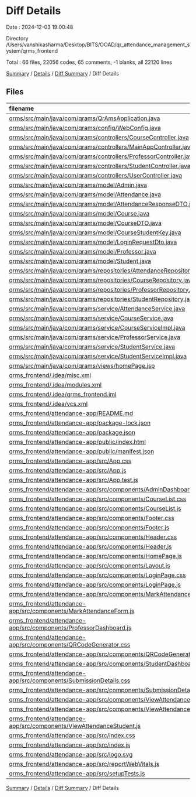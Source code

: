 # Diff Details

Date : 2024-12-03 19:00:48

Directory /Users/vanshikasharma/Desktop/BITS/OOAD/qr_attendance_management_system/qrms_frontend

Total : 66 files,  22056 codes, 65 comments, -1 blanks, all 22120 lines

[Summary](results.md) / [Details](details.md) / [Diff Summary](diff.md) / Diff Details

## Files
| filename | language | code | comment | blank | total |
| :--- | :--- | ---: | ---: | ---: | ---: |
| [qrms/src/main/java/com/qrams/QrAmsApplication.java](/qrms/src/main/java/com/qrams/QrAmsApplication.java) | Java | -12 | 0 | -7 | -19 |
| [qrms/src/main/java/com/qrams/config/WebConfig.java](/qrms/src/main/java/com/qrams/config/WebConfig.java) | Java | -13 | -10 | -3 | -26 |
| [qrms/src/main/java/com/qrams/controllers/CourseController.java](/qrms/src/main/java/com/qrams/controllers/CourseController.java) | Java | -89 | -8 | -26 | -123 |
| [qrms/src/main/java/com/qrams/controllers/MainAppController.java](/qrms/src/main/java/com/qrams/controllers/MainAppController.java) | Java | -15 | 0 | -4 | -19 |
| [qrms/src/main/java/com/qrams/controllers/ProfessorController.java](/qrms/src/main/java/com/qrams/controllers/ProfessorController.java) | Java | -35 | 0 | -8 | -43 |
| [qrms/src/main/java/com/qrams/controllers/StudentController.java](/qrms/src/main/java/com/qrams/controllers/StudentController.java) | Java | -86 | 0 | -20 | -106 |
| [qrms/src/main/java/com/qrams/controllers/UserController.java](/qrms/src/main/java/com/qrams/controllers/UserController.java) | Java | -74 | -3 | -16 | -93 |
| [qrms/src/main/java/com/qrams/model/Admin.java](/qrms/src/main/java/com/qrams/model/Admin.java) | Java | -18 | 0 | -9 | -27 |
| [qrms/src/main/java/com/qrams/model/Attendance.java](/qrms/src/main/java/com/qrams/model/Attendance.java) | Java | -46 | 0 | -13 | -59 |
| [qrms/src/main/java/com/qrams/model/AttendanceResponseDTO.java](/qrms/src/main/java/com/qrams/model/AttendanceResponseDTO.java) | Java | -43 | -3 | -15 | -61 |
| [qrms/src/main/java/com/qrams/model/Course.java](/qrms/src/main/java/com/qrams/model/Course.java) | Java | -75 | 0 | -27 | -102 |
| [qrms/src/main/java/com/qrams/model/CourseDTO.java](/qrms/src/main/java/com/qrams/model/CourseDTO.java) | Java | -50 | 0 | -13 | -63 |
| [qrms/src/main/java/com/qrams/model/CourseStudentKey.java](/qrms/src/main/java/com/qrams/model/CourseStudentKey.java) | Java | -53 | 0 | -17 | -70 |
| [qrms/src/main/java/com/qrams/model/LoginRequestDto.java](/qrms/src/main/java/com/qrams/model/LoginRequestDto.java) | Java | -24 | -1 | -8 | -33 |
| [qrms/src/main/java/com/qrams/model/Professor.java](/qrms/src/main/java/com/qrams/model/Professor.java) | Java | -26 | 0 | -11 | -37 |
| [qrms/src/main/java/com/qrams/model/Student.java](/qrms/src/main/java/com/qrams/model/Student.java) | Java | -74 | -7 | -27 | -108 |
| [qrms/src/main/java/com/qrams/repositories/AttendanceRepository.java](/qrms/src/main/java/com/qrams/repositories/AttendanceRepository.java) | Java | -17 | 0 | -6 | -23 |
| [qrms/src/main/java/com/qrams/repositories/CourseRepository.java](/qrms/src/main/java/com/qrams/repositories/CourseRepository.java) | Java | -5 | 0 | -3 | -8 |
| [qrms/src/main/java/com/qrams/repositories/ProfessorRepository.java](/qrms/src/main/java/com/qrams/repositories/ProfessorRepository.java) | Java | -7 | -1 | -3 | -11 |
| [qrms/src/main/java/com/qrams/repositories/StudentRepository.java](/qrms/src/main/java/com/qrams/repositories/StudentRepository.java) | Java | -7 | 0 | -3 | -10 |
| [qrms/src/main/java/com/qrams/service/AttendanceService.java](/qrms/src/main/java/com/qrams/service/AttendanceService.java) | Java | -86 | 0 | -24 | -110 |
| [qrms/src/main/java/com/qrams/service/CourseService.java](/qrms/src/main/java/com/qrams/service/CourseService.java) | Java | -14 | 0 | -5 | -19 |
| [qrms/src/main/java/com/qrams/service/CourseServiceImpl.java](/qrms/src/main/java/com/qrams/service/CourseServiceImpl.java) | Java | -47 | 0 | -11 | -58 |
| [qrms/src/main/java/com/qrams/service/ProfessorService.java](/qrms/src/main/java/com/qrams/service/ProfessorService.java) | Java | -83 | -2 | -16 | -101 |
| [qrms/src/main/java/com/qrams/service/StudentService.java](/qrms/src/main/java/com/qrams/service/StudentService.java) | Java | -20 | 0 | -5 | -25 |
| [qrms/src/main/java/com/qrams/service/StudentServiceImpl.java](/qrms/src/main/java/com/qrams/service/StudentServiceImpl.java) | Java | -61 | -1 | -21 | -83 |
| [qrms/src/main/java/com/qrams/views/homePage.jsp](/qrms/src/main/java/com/qrams/views/homePage.jsp) | HTML | 0 | 0 | -1 | -1 |
| [qrms_frontend/.idea/misc.xml](/qrms_frontend/.idea/misc.xml) | XML | 6 | 0 | 0 | 6 |
| [qrms_frontend/.idea/modules.xml](/qrms_frontend/.idea/modules.xml) | XML | 8 | 0 | 0 | 8 |
| [qrms_frontend/.idea/qrms_frontend.iml](/qrms_frontend/.idea/qrms_frontend.iml) | XML | 9 | 0 | 0 | 9 |
| [qrms_frontend/.idea/vcs.xml](/qrms_frontend/.idea/vcs.xml) | XML | 6 | 0 | 0 | 6 |
| [qrms_frontend/attendance-app/README.md](/qrms_frontend/attendance-app/README.md) | Markdown | 38 | 0 | 33 | 71 |
| [qrms_frontend/attendance-app/package-lock.json](/qrms_frontend/attendance-app/package-lock.json) | JSON | 21,061 | 0 | 1 | 21,062 |
| [qrms_frontend/attendance-app/package.json](/qrms_frontend/attendance-app/package.json) | JSON | 51 | 0 | 1 | 52 |
| [qrms_frontend/attendance-app/public/index.html](/qrms_frontend/attendance-app/public/index.html) | HTML | 20 | 0 | 1 | 21 |
| [qrms_frontend/attendance-app/public/manifest.json](/qrms_frontend/attendance-app/public/manifest.json) | JSON | 25 | 0 | 1 | 26 |
| [qrms_frontend/attendance-app/src/App.css](/qrms_frontend/attendance-app/src/App.css) | CSS | 56 | 0 | 10 | 66 |
| [qrms_frontend/attendance-app/src/App.js](/qrms_frontend/attendance-app/src/App.js) | JavaScript | 56 | 1 | 9 | 66 |
| [qrms_frontend/attendance-app/src/App.test.js](/qrms_frontend/attendance-app/src/App.test.js) | JavaScript | 7 | 0 | 2 | 9 |
| [qrms_frontend/attendance-app/src/components/AdminDashboard.js](/qrms_frontend/attendance-app/src/components/AdminDashboard.js) | JavaScript | 13 | 0 | 6 | 19 |
| [qrms_frontend/attendance-app/src/components/CourseList.css](/qrms_frontend/attendance-app/src/components/CourseList.css) | CSS | 24 | 0 | 5 | 29 |
| [qrms_frontend/attendance-app/src/components/CourseList.js](/qrms_frontend/attendance-app/src/components/CourseList.js) | JavaScript | 34 | 1 | 5 | 40 |
| [qrms_frontend/attendance-app/src/components/Footer.css](/qrms_frontend/attendance-app/src/components/Footer.css) | CSS | 30 | 1 | 7 | 38 |
| [qrms_frontend/attendance-app/src/components/Footer.js](/qrms_frontend/attendance-app/src/components/Footer.js) | JavaScript | 16 | 1 | 4 | 21 |
| [qrms_frontend/attendance-app/src/components/Header.css](/qrms_frontend/attendance-app/src/components/Header.css) | CSS | 46 | 1 | 10 | 57 |
| [qrms_frontend/attendance-app/src/components/Header.js](/qrms_frontend/attendance-app/src/components/Header.js) | JavaScript | 36 | 1 | 6 | 43 |
| [qrms_frontend/attendance-app/src/components/HomePage.js](/qrms_frontend/attendance-app/src/components/HomePage.js) | JavaScript | 40 | 11 | 9 | 60 |
| [qrms_frontend/attendance-app/src/components/Layout.js](/qrms_frontend/attendance-app/src/components/Layout.js) | JavaScript | 93 | 8 | 8 | 109 |
| [qrms_frontend/attendance-app/src/components/LoginPage.css](/qrms_frontend/attendance-app/src/components/LoginPage.css) | CSS | 70 | 3 | 13 | 86 |
| [qrms_frontend/attendance-app/src/components/LoginPage.js](/qrms_frontend/attendance-app/src/components/LoginPage.js) | JavaScript | 141 | 7 | 17 | 165 |
| [qrms_frontend/attendance-app/src/components/MarkAttendance.js](/qrms_frontend/attendance-app/src/components/MarkAttendance.js) | JavaScript | 52 | 6 | 10 | 68 |
| [qrms_frontend/attendance-app/src/components/MarkAttendanceForm.js](/qrms_frontend/attendance-app/src/components/MarkAttendanceForm.js) | JavaScript | 159 | 0 | 18 | 177 |
| [qrms_frontend/attendance-app/src/components/ProfessorDashboard.js](/qrms_frontend/attendance-app/src/components/ProfessorDashboard.js) | JavaScript | 146 | 0 | 11 | 157 |
| [qrms_frontend/attendance-app/src/components/QRCodeGenerator.css](/qrms_frontend/attendance-app/src/components/QRCodeGenerator.css) | CSS | 26 | 0 | 4 | 30 |
| [qrms_frontend/attendance-app/src/components/QRCodeGenerator.js](/qrms_frontend/attendance-app/src/components/QRCodeGenerator.js) | JavaScript | 81 | 6 | 10 | 97 |
| [qrms_frontend/attendance-app/src/components/StudentDashboard.js](/qrms_frontend/attendance-app/src/components/StudentDashboard.js) | JavaScript | 81 | 0 | 9 | 90 |
| [qrms_frontend/attendance-app/src/components/SubmissionDetails.css](/qrms_frontend/attendance-app/src/components/SubmissionDetails.css) | CSS | 103 | 4 | 24 | 131 |
| [qrms_frontend/attendance-app/src/components/SubmissionDetails.js](/qrms_frontend/attendance-app/src/components/SubmissionDetails.js) | JavaScript | 46 | 5 | 14 | 65 |
| [qrms_frontend/attendance-app/src/components/ViewAttendance.css](/qrms_frontend/attendance-app/src/components/ViewAttendance.css) | CSS | 29 | 2 | 7 | 38 |
| [qrms_frontend/attendance-app/src/components/ViewAttendance.js](/qrms_frontend/attendance-app/src/components/ViewAttendance.js) | JavaScript | 238 | 17 | 27 | 282 |
| [qrms_frontend/attendance-app/src/components/ViewAttendanceStudent.js](/qrms_frontend/attendance-app/src/components/ViewAttendanceStudent.js) | JavaScript | 251 | 19 | 31 | 301 |
| [qrms_frontend/attendance-app/src/index.css](/qrms_frontend/attendance-app/src/index.css) | CSS | 12 | 0 | 2 | 14 |
| [qrms_frontend/attendance-app/src/index.js](/qrms_frontend/attendance-app/src/index.js) | JavaScript | 12 | 3 | 3 | 18 |
| [qrms_frontend/attendance-app/src/logo.svg](/qrms_frontend/attendance-app/src/logo.svg) | XML | 1 | 0 | 0 | 1 |
| [qrms_frontend/attendance-app/src/reportWebVitals.js](/qrms_frontend/attendance-app/src/reportWebVitals.js) | JavaScript | 12 | 0 | 2 | 14 |
| [qrms_frontend/attendance-app/src/setupTests.js](/qrms_frontend/attendance-app/src/setupTests.js) | JavaScript | 1 | 4 | 1 | 6 |

[Summary](results.md) / [Details](details.md) / [Diff Summary](diff.md) / Diff Details